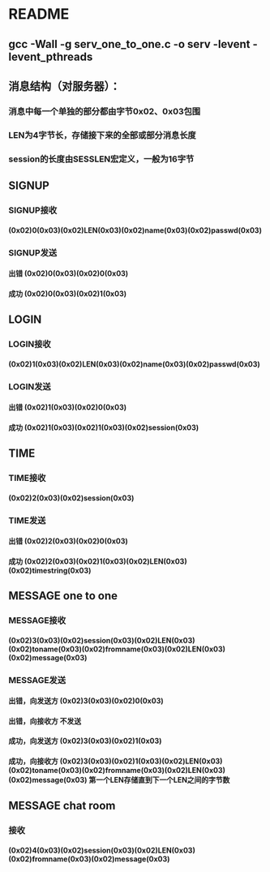 # README

## gcc -Wall -g serv_one_to_one.c -o serv -levent -levent_pthreads

## 消息结构（对服务器）：

### 消息中每一个单独的部分都由字节0x02、0x03包围

### LEN为4字节长，存储接下来的全部或部分消息长度

### session的长度由SESSLEN宏定义，一般为16字节

## SIGNUP

### SIGNUP接收

#### (0x02)0(0x03)(0x02)LEN(0x03)(0x02)name(0x03)(0x02)passwd(0x03)  

### SIGNUP发送

#### 出错 (0x02)0(0x03)(0x02)0(0x03)

#### 成功 (0x02)0(0x03)(0x02)1(0x03)

## LOGIN

### LOGIN接收

#### (0x02)1(0x03)(0x02)LEN(0x03)(0x02)name(0x03)(0x02)passwd(0x03)

### LOGIN发送

#### 出错 (0x02)1(0x03)(0x02)0(0x03)

#### 成功 (0x02)1(0x03)(0x02)1(0x03)(0x02)session(0x03)

## TIME

### TIME接收

#### (0x02)2(0x03)(0x02)session(0x03)

### TIME发送

#### 出错 (0x02)2(0x03)(0x02)0(0x03)

#### 成功 (0x02)2(0x03)(0x02)1(0x03)(0x02)LEN(0x03)(0x02)timestring(0x03)

## MESSAGE one to one

### MESSAGE接收

#### (0x02)3(0x03)(0x02)session(0x03)(0x02)LEN(0x03)(0x02)toname(0x03)(0x02)fromname(0x03)(0x02)LEN(0x03)(0x02)message(0x03)

### MESSAGE发送

#### 出错，向发送方 (0x02)3(0x03)(0x02)0(0x03)

#### 出错，向接收方 不发送

#### 成功，向发送方 (0x02)3(0x03)(0x02)1(0x03)

#### 成功，向接收方 (0x02)3(0x03)(0x02)1(0x03)(0x02)LEN(0x03)(0x02)toname(0x03)(0x02)fromname(0x03)(0x02)LEN(0x03)(0x02)message(0x03) 第一个LEN存储直到下一个LEN之间的字节数

## MESSAGE chat room

### 接收

#### (0x02)4(0x03)(0x02)session(0x03)(0x02)LEN(0x03)(0x02)fromname(0x03)(0x02)message(0x03)